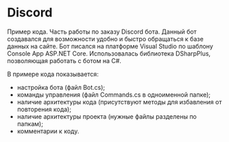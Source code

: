 # Discord
Пример кода. Часть работы по заказу Discord бота.
Данный бот создавался для возможности удобно и быстро обращаться к базе данных на сайте.
Бот писался на платформе Visual Studio по шаблону Console App ASP.NET Core.
Использовалась библиотека DSharpPlus, позволяющая работать с ботом на C#.

В примере кода показывается:
- настройка бота (файл Bot.cs);
- команды управления (файл Commands.cs в одноименной папке);
- наличие архитектуры кода (присутствуют методы для избавления от повторения кода);
- наличие архитектуры проекта (нужные файлы разделены по папкам);
- комментарии к коду.
